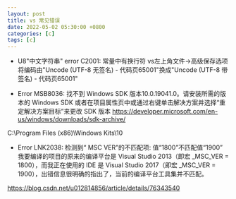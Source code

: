```yaml
---
layout: post
title: vs 常见错误
date: 2022-05-02 05:30:00 +0800
categories: [c]
tags: [c]
---
```

* U8"中文字符串" error C2001: 常量中有换行符
vs左上角文件->高级保存选项
将编码由"Uncode (UTF-8 无签名) - 代码页65001"换成"Uncode (UTF-8 带签名) - 代码页65001"

* Error MSB8036: 找不到 Windows SDK 版本10.0.19041.0。请安装所需的版本的 Windows SDK 或者在项目属性页中或通过右键单击解决方案并选择“重定解决方案目标”来更改 SDK 版本
https://developer.microsoft.com/en-us/windows/downloads/sdk-archive/

C:\Program Files (x86)\Windows Kits\10
* Error LNK2038: 检测到“ MSC VER”的不匹配项: 值“1800”不匹配值“1900”
我要编译的项目的原来的编译平台是 Visual Studio 2013（即宏 _MSC_VER = 1800），而我正在使用的 IDE 是 Visual Studio 2017（即宏 _MSC_VER = 1900），出错信息很明确的指出了，当前的编译平台工具集并不匹配。

https://blog.csdn.net/u012814856/article/details/76343540